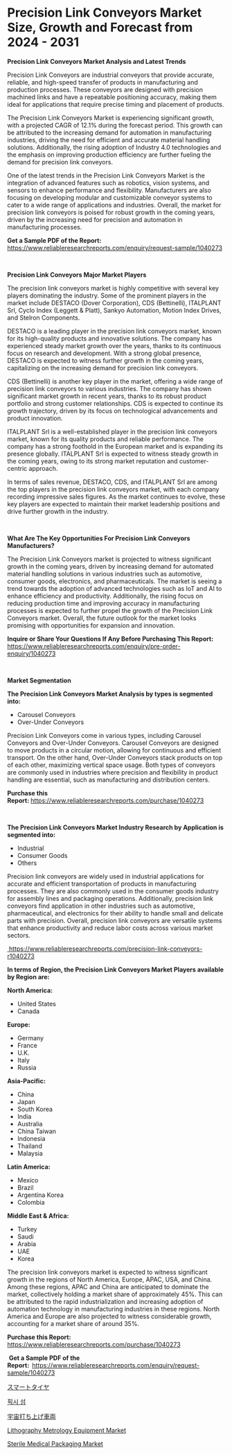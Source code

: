 <p><h1>Precision Link Conveyors Market Size, Growth and Forecast from 2024 - 2031</h1></p><p><strong>Precision Link Conveyors Market Analysis and Latest Trends</strong></p>
<p><p>Precision Link Conveyors are industrial conveyors that provide accurate, reliable, and high-speed transfer of products in manufacturing and production processes. These conveyors are designed with precision machined links and have a repeatable positioning accuracy, making them ideal for applications that require precise timing and placement of products. </p><p>The Precision Link Conveyors Market is experiencing significant growth, with a projected CAGR of 12.1% during the forecast period. This growth can be attributed to the increasing demand for automation in manufacturing industries, driving the need for efficient and accurate material handling solutions. Additionally, the rising adoption of Industry 4.0 technologies and the emphasis on improving production efficiency are further fueling the demand for precision link conveyors. </p><p>One of the latest trends in the Precision Link Conveyors Market is the integration of advanced features such as robotics, vision systems, and sensors to enhance performance and flexibility. Manufacturers are also focusing on developing modular and customizable conveyor systems to cater to a wide range of applications and industries. Overall, the market for precision link conveyors is poised for robust growth in the coming years, driven by the increasing need for precision and automation in manufacturing processes.</p></p>
<p><strong>Get a Sample PDF of the Report:&nbsp;</strong> <a href="https://www.reliableresearchreports.com/enquiry/request-sample/1040273">https://www.reliableresearchreports.com/enquiry/request-sample/1040273</a></p>
<p>&nbsp;</p>
<p><strong>Precision Link Conveyors Major Market Players</strong></p>
<p><p>The precision link conveyors market is highly competitive with several key players dominating the industry. Some of the prominent players in the market include DESTACO (Dover Corporation), CDS (Bettinelli), ITALPLANT Srl, Cyclo Index (Leggett & Platt), Sankyo Automation, Motion Index Drives, and Stelron Components.</p><p>DESTACO is a leading player in the precision link conveyors market, known for its high-quality products and innovative solutions. The company has experienced steady market growth over the years, thanks to its continuous focus on research and development. With a strong global presence, DESTACO is expected to witness further growth in the coming years, capitalizing on the increasing demand for precision link conveyors.</p><p>CDS (Bettinelli) is another key player in the market, offering a wide range of precision link conveyors to various industries. The company has shown significant market growth in recent years, thanks to its robust product portfolio and strong customer relationships. CDS is expected to continue its growth trajectory, driven by its focus on technological advancements and product innovation.</p><p>ITALPLANT Srl is a well-established player in the precision link conveyors market, known for its quality products and reliable performance. The company has a strong foothold in the European market and is expanding its presence globally. ITALPLANT Srl is expected to witness steady growth in the coming years, owing to its strong market reputation and customer-centric approach.</p><p>In terms of sales revenue, DESTACO, CDS, and ITALPLANT Srl are among the top players in the precision link conveyors market, with each company recording impressive sales figures. As the market continues to evolve, these key players are expected to maintain their market leadership positions and drive further growth in the industry.</p></p>
<p>&nbsp;</p>
<p><strong>What Are The Key Opportunities For Precision Link Conveyors Manufacturers?</strong></p>
<p><p>The Precision Link Conveyors market is projected to witness significant growth in the coming years, driven by increasing demand for automated material handling solutions in various industries such as automotive, consumer goods, electronics, and pharmaceuticals. The market is seeing a trend towards the adoption of advanced technologies such as IoT and AI to enhance efficiency and productivity. Additionally, the rising focus on reducing production time and improving accuracy in manufacturing processes is expected to further propel the growth of the Precision Link Conveyors market. Overall, the future outlook for the market looks promising with opportunities for expansion and innovation.</p></p>
<p><strong>Inquire or Share Your Questions If Any Before Purchasing This Report:</strong> <a href="https://www.reliableresearchreports.com/enquiry/pre-order-enquiry/1040273">https://www.reliableresearchreports.com/enquiry/pre-order-enquiry/1040273</a></p>
<p>&nbsp;</p>
<p><strong>Market Segmentation</strong></p>
<p><strong>The Precision Link Conveyors Market Analysis by types is segmented into:</strong></p>
<p><ul><li>Carousel Conveyors</li><li>Over-Under Conveyors</li></ul></p>
<p><p>Precision Link Conveyors come in various types, including Carousel Conveyors and Over-Under Conveyors. Carousel Conveyors are designed to move products in a circular motion, allowing for continuous and efficient transport. On the other hand, Over-Under Conveyors stack products on top of each other, maximizing vertical space usage. Both types of conveyors are commonly used in industries where precision and flexibility in product handling are essential, such as manufacturing and distribution centers.</p></p>
<p><strong>Purchase this Report:&nbsp;</strong><a href="https://www.reliableresearchreports.com/purchase/1040273">https://www.reliableresearchreports.com/purchase/1040273</a></p>
<p>&nbsp;</p>
<p><strong>The Precision Link Conveyors Market Industry Research by Application is segmented into:</strong></p>
<p><ul><li>Industrial</li><li>Consumer Goods</li><li>Others</li></ul></p>
<p><p>Precision link conveyors are widely used in industrial applications for accurate and efficient transportation of products in manufacturing processes. They are also commonly used in the consumer goods industry for assembly lines and packaging operations. Additionally, precision link conveyors find application in other industries such as automotive, pharmaceutical, and electronics for their ability to handle small and delicate parts with precision. Overall, precision link conveyors are versatile systems that enhance productivity and reduce labor costs across various market sectors.</p></p>
<p><a href="https://www.reliableresearchreports.com/precision-link-conveyors-r1040273">&nbsp;https://www.reliableresearchreports.com/precision-link-conveyors-r1040273</a></p>
<p><strong>In terms of Region, the Precision Link Conveyors Market Players available by Region are:</strong></p>
<p>
    <p> <strong> North America: </strong>
        <ul>
            <li>United States</li>
            <li>Canada</li>
        </ul>
        </p> 
    <p> <strong> Europe: </strong>
        <ul>
            <li>Germany</li>
            <li>France</li>
            <li>U.K.</li>
            <li>Italy</li>
            <li>Russia</li>
        </ul>
        </p> 
    <p> <strong> Asia-Pacific: </strong>
        <ul>
            <li>China</li>
            <li>Japan</li>
            <li>South Korea</li>
            <li>India</li>
            <li>Australia</li>
            <li>China Taiwan</li>
            <li>Indonesia</li>
            <li>Thailand</li>
            <li>Malaysia</li>
        </ul>
        </p> 
    <p> <strong> Latin America: </strong>
        <ul>
            <li>Mexico</li>
            <li>Brazil</li>
            <li>Argentina Korea</li>
            <li>Colombia</li>
        </ul>
        </p> 
    <p> <strong> Middle East & Africa: </strong>
        <ul>
            <li>Turkey</li>
            <li>Saudi</li>
            <li>Arabia</li>
            <li>UAE</li>
            <li>Korea</li>
        </ul>
    </p>
    </p>
<p><p>The precision link conveyors market is expected to witness significant growth in the regions of North America, Europe, APAC, USA, and China. Among these regions, APAC and China are anticipated to dominate the market, collectively holding a market share of approximately 45%. This can be attributed to the rapid industrialization and increasing adoption of automation technology in manufacturing industries in these regions. North America and Europe are also projected to witness considerable growth, accounting for a market share of around 35%.</p></p>
<p><strong>Purchase this Report: </strong><a href="https://www.reliableresearchreports.com/purchase/1040273">https://www.reliableresearchreports.com/purchase/1040273</a></p>
<p>&nbsp;<strong>Get a Sample PDF of the Report:&nbsp;&nbsp;</strong><a href="https://www.reliableresearchreports.com/enquiry/request-sample/1040273">https://www.reliableresearchreports.com/enquiry/request-sample/1040273</a></p>
<p><strong></strong></p>
<p><p><a href="https://github.com/RudyBoyer2017/Market-Research-Report-List-1/blob/main/614161034983.md">スマートタイヤ</a></p><p><a href="https://medium.com/@vallieemard2023/pxi-smu-%EC%8B%9C%EC%9E%A5-%EB%B6%84%EC%84%9D-%EA%B8%80%EB%A1%9C%EB%B2%8C-%EC%82%B0%EC%97%85-%EC%A0%84%EB%A7%9D%EA%B3%BC-%EC%98%88%EC%B8%A1-2024%EB%85%84%EB%B6%80%ED%84%B0-2031%EB%85%84-a9e824ed2822">픽시 섬</a></p><p><a href="https://github.com/MosesSpinka1914/Market-Research-Report-List-1/blob/main/754806134982.md">宇宙打ち上げ車両</a></p><p><a href="https://github.com/julyju69/Market-Research-Report-List-3/blob/main/lithography-metrology-equipment-market.md">Lithography Metrology Equipment Market</a></p><p><a href="https://www.linkedin.com/pulse/sterile-medical-packaging-market-outlook-industry-overview-forecast-bitec?trackingId=HVof291MWwFvkIG8dgDFFw%3D%3D">Sterile Medical Packaging Market</a></p></p>